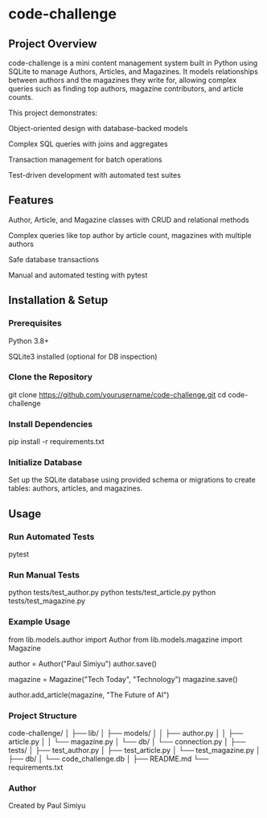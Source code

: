 # code-challenge
## Project Overview
code-challenge is a mini content management system built in Python using SQLite to manage Authors, Articles, and Magazines. It models relationships between authors and the magazines they write for, allowing complex queries such as finding top authors, magazine contributors, and article counts.

This project demonstrates:

Object-oriented design with database-backed models

Complex SQL queries with joins and aggregates

Transaction management for batch operations

Test-driven development with automated test suites

## Features
Author, Article, and Magazine classes with CRUD and relational methods

Complex queries like top author by article count, magazines with multiple authors

Safe database transactions

Manual and automated testing with pytest

## Installation & Setup
### Prerequisites
Python 3.8+

SQLite3 installed (optional for DB inspection)

### Clone the Repository
git clone https://github.com/yourusername/code-challenge.git
cd code-challenge

### Install Dependencies
pip install -r requirements.txt

### Initialize Database
Set up the SQLite database using provided schema or migrations to create tables: authors, articles, and magazines.

## Usage
### Run Automated Tests
pytest

### Run Manual Tests
python tests/test_author.py
python tests/test_article.py
python tests/test_magazine.py

### Example Usage
from lib.models.author import Author
from lib.models.magazine import Magazine

author = Author("Paul Simiyu")
author.save()

magazine = Magazine("Tech Today", "Technology")
magazine.save()

author.add_article(magazine, "The Future of AI")

### Project Structure
code-challenge/
│
├── lib/
│   ├── models/
│   │   ├── author.py
│   │   ├── article.py
│   │   └── magazine.py
│   └── db/
│       └── connection.py
│
├── tests/
│   ├── test_author.py
│   ├── test_article.py
│   └── test_magazine.py
│
├── db/
│   └── code_challenge.db
│
├── README.md
└── requirements.txt

### Author 
Created by Paul Simiyu